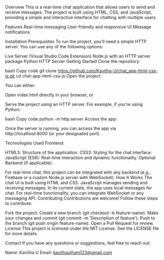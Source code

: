 Overview
This is a real-time chat application that allows users to send and receive messages. The project is built using HTML, CSS, and JavaScript, providing a simple and interactive interface for chatting with multiple users.

Features
Real-time messaging
User-friendly and responsive UI
Message notifications

Installation
Prerequisites
To run the project, you'll need a simple HTTP server. You can use any of the following options:

Live Server (Visual Studio Code Extension)
Node.js with an HTTP server package
Python HTTP Server
Getting Started
Clone the repository:

bash
Copy code
git clone https://github.com/Kavitha-U/chat_app-html-css-js.git
cd chat-app-html-css-js
Open the project:

You can either:

Open index.html directly in your browser, or

Serve the project using an HTTP server. For example, if you're using Python:

bash
Copy code
python -m http.server
Access the app:

Once the server is running, you can access the app via http://localhost:8000 (or your designated port).

Technologies Used
Frontend:

HTML5: Structure of the application.
CSS3: Styling for the chat interface.
JavaScript (ES6): Real-time interaction and dynamic functionality.
Optional Backend (if applicable):

For real-time chat, this project can be integrated with any backend (e.g., Firebase or a custom Node.js server with WebSocket).
How It Works
The chat UI is built using HTML and CSS.
JavaScript manages sending and receiving messages.
In its current state, the app uses local messages for chat. For real-time functionality, you can integrate WebSocket or any messaging API.
Contributing
Contributions are welcome! Follow these steps to contribute:

Fork the project.
Create a new branch (git checkout -b feature-name).
Make your changes and commit (git commit -m 'Description of feature').
Push to the branch (git push origin feature-name).
Open a Pull Request for review.
License
This project is licensed under the MIT License. See the LICENSE file for more details.

Contact
If you have any questions or suggestions, feel free to reach out:

Name: Kavitha U
Email: kavithautham123@gmail.com
